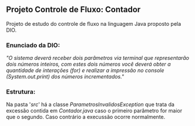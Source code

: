 ## Projeto Controle de Fluxo: Contador

Projeto de estudo do controle de fluxo na linguagem Java proposto pela DIO.

### Enunciado da DIO:

*"O sistema deverá receber dois parâmetros via terminal que representarão dois números inteiros, com estes dois números você deverá obter a quantidade de interações (for) e realizar a impressão no console (System.out.print) dos números incrementados."*

### Estrutura:

Na pasta '*src*' há a classe *ParametrosInvalidosException* que trata da excessão contida em *Contador.java* caso o primeiro parâmetro for maior que o segundo. Caso contrário a execussão ocorre normalmente.
